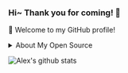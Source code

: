 ### Hi~ Thank you for coming! 👋

<!--
**pudongping/pudongping** is a ✨ _special_ ✨ repository because its `README.md` (this file) appears on your GitHub profile.

Here are some ideas to get you started:

- 🔭 I’m currently working on ...
- 🌱 I’m currently learning ...
- 👯 I’m looking to collaborate on ...
- 🤔 I’m looking for help with ...
- 💬 Ask me about ...
- 📫 How to reach me: ...
- 😄 Pronouns: ...
- ⚡ Fun fact: ...
-->

🎉 Welcome to my GitHub profile!

<details>
<summary>About My Open Source </summary>

## My main projects:

- 😘 [hexo-blog](https://github.com/pudongping/pudongping.github.io.git) - This is the personal blog I am using.
- ✌️ [larablog](https://github.com/pudongping/larablog.git) - This is a blog project I wrote before using the php laravel framework.
- 👉 [ubiquitous-nodejs](https://github.com/pudongping/ubiquitous-nodejs.git) - ubiquitous-nodejs is a web scaffold which is based on node.js.
- 👍 [document-converter](https://github.com/pudongping/document-converter.git) - A tool for converting between docx and pdf documents written in python3.
- :rainbow: [weather](https://github.com/pudongping/weather.git) - PHP weather information Composer component based on AutoNavi open platform.
</details>  

![Alex's github stats](https://github-readme-stats.vercel.app/api/?username=pudongping&show_icons=true&title_color=fff&icon_color=79ff97&text_color=9f9f9f&bg_color=151515)